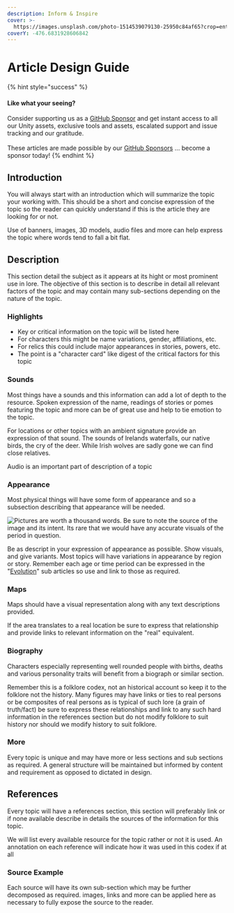 ```yaml
---
description: Inform & Inspire
cover: >-
  https://images.unsplash.com/photo-1514539079130-25950c84af65?crop=entropy&cs=tinysrgb&fm=jpg&ixid=MnwxOTcwMjR8MHwxfHNlYXJjaHw2fHxGYW50YXN5fGVufDB8fHx8MTY1NDUyMTE4MA&ixlib=rb-1.2.1&q=80
coverY: -476.6831928606842
---
```


# Article Design Guide

{% hint style="success" %}
#### Like what your seeing?

Consider supporting us as a [GitHub Sponsor](../../../where-to-buy/become-a-sponsor.md) and get instant access to all our Unity assets, exclusive tools and assets, escalated support and issue tracking and our gratitude.\
\
These articles are made possible by our [GitHub Sponsors](https://github.com/sponsors/heathen-engineering) ... become a sponsor today!
{% endhint %}

## Introduction

You will always start with an introduction which will summarize the topic your working with. This should be a short and concise expression of the topic so the reader can quickly understand if this is the article they are looking for or not.

Use of banners, images, 3D models, audio files and more can help express the topic where words tend to fall a bit flat.

## Description

This section detail the subject as it appears at its hight or most prominent use in lore. The objective of this section is to describe in detail all relevant factors of the topic and may contain many sub-sections depending on the nature of the topic.

### Highlights

* Key or critical information on the topic will be listed here
* For characters this might be name variations, gender, affiliations, etc.
* For relics this could include major appearances in stories, powers, etc.
* The point is a "character card" like digest of the critical factors for this topic

### Sounds

Most things have a sounds and this information can add a lot of depth to the resource. Spoken expression of the name, readings of stories or pomes featuring the topic and more can be of great use and help to tie emotion to the topic.

For locations or other topics with an ambient signature provide an expression of that sound. The sounds of Irelands waterfalls, our native birds, the cry of the deer. While Irish wolves are sadly gone we can find close relatives.

Audio is an important part of description of a topic

### Appearance

Most physical things will have some form of appearance and so a subsection describing that appearance will be needed.

![Pictures are worth a thousand words. Be sure to note the source of the image and its intent. Its rare that we would have any accurate visuals of the period in question.](https://images.unsplash.com/photo-1510218830377-2e994ea9087d?crop=entropy\&cs=tinysrgb\&fm=jpg\&ixid=MnwxOTcwMjR8MHwxfHNlYXJjaHw5fHxGYW50YXN5JTIwQXJ0fGVufDB8fHx8MTY1NDUyMTc0OQ\&ixlib=rb-1.2.1\&q=80)

Be as descript in your expression of appearance as possible. Show visuals, and give variants. Most topics will have variations in appearance by region or story. Remember each age or time period can be expressed in the "[Evolution](evolution/)" sub articles so use and link to those as required.

### Maps

Maps should have a visual representation along with any text descriptions provided.

If the area translates to a real location be sure to express that relationship and provide links to relevant information on the "real" equivalent.&#x20;

### Biography

Characters especially representing well rounded people with births, deaths and various personality traits will benefit from a biograph or similar section.

Remember this is a folklore codex, not an historical account so keep it to the folklore not the history. Many figures may have links or ties to real persons or be composites of real persons as is typical of such lore (a grain of truth/fact) be sure to express these relationships and link to any such hard information in the references section but do not modify folklore to suit history nor should we modify history to suit folklore.

### More

Every topic is unique and may have more or less sections and sub sections as required. A general structure will be maintained but informed by content and requirement as opposed to dictated in design.

## References

Every topic will have a references section, this section will preferably link or if none available describe in details the sources of the information for this topic.&#x20;

We will list every available resource for the topic rather or not it is used. An annotation on each reference will indicate how it was used in this codex if at all

### Source Example

Each source will have its own sub-section which may be further decomposed as required. images, links and more can be applied here as necessary to fully expose the source to the reader.
